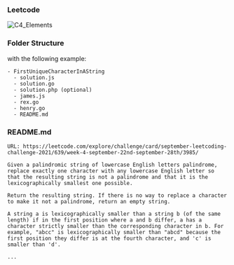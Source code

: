 ### Leetcode

![C4_Elements](https://www.plantuml.com/plantuml/png/ZP19Ry8m48Nl-HKXwY583JcqlLIg10gXhSHM2AfwGYOUYbLlygA8Vz_9Gg2tdZn-t_EyyOoj8yPvmOC1aoNt5CAJSze-fwaXrUYRkPC_U0kcLDA1TADIYLHp8kitYNMKiqEQFIRhMjejvgaWre51QP_X2y8ac96k-mS32aUyXhFLifXyvjlL8lz7blEQKFDmpMH8aoCw4giDSs0laOr6Ah1AGF9q_SzDNbftjzqyR-_JVByjyas-AhxMUJmCWZLI9MC1ue3LVHXbtZfiPoAi2o0YNBG8xtTj_4lKz8o6byUwET2_GntbVWqn1t2bee3imuDrJCcwxxoJ_tZRPI1TGXNE5AVj3A-DZCxj6VyiOY9j1GR1f2aG1C46U3_4JMIcz3daJFwWgRPSKP-L6I0EEdvHhykOCbjwQplUw_qCEyqLeOZ782ck-1S0 "workflow")

### Folder Structure

with the following example:

```
- FirstUniqueCharacterInAString
  - solution.js
  - solution.go
  - solution.php (optional)
  - james.js
  - rex.go
  - henry.go
  - README.md
```

### README.md

```
URL: https://leetcode.com/explore/challenge/card/september-leetcoding-challenge-2021/639/week-4-september-22nd-september-28th/3985/

Given a palindromic string of lowercase English letters palindrome, replace exactly one character with any lowercase English letter so that the resulting string is not a palindrome and that it is the lexicographically smallest one possible.

Return the resulting string. If there is no way to replace a character to make it not a palindrome, return an empty string.

A string a is lexicographically smaller than a string b (of the same length) if in the first position where a and b differ, a has a character strictly smaller than the corresponding character in b. For example, "abcc" is lexicographically smaller than "abcd" because the first position they differ is at the fourth character, and 'c' is smaller than 'd'.

...
```
